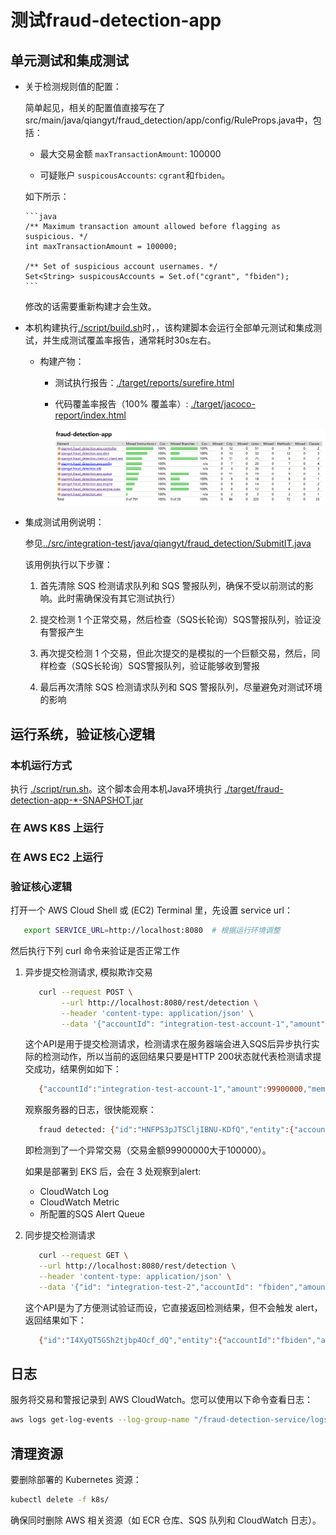# 测试fraud-detection-app

## 单元测试和集成测试

   - 关于检测规则值的配置：
  
      简单起见，相关的配置值直接写在了 src/main/java/qiangyt/fraud_detection/app/config/RuleProps.java中，包括：
     
      - 最大交易金额 `maxTransactionAmount`: 100000
      
      - 可疑账户 `suspicousAccounts`: `cgrant`和`fbiden`。
      
      如下所示：

         ```java
         /** Maximum transaction amount allowed before flagging as suspicious. */
         int maxTransactionAmount = 100000;

         /** Set of suspicious account usernames. */
         Set<String> suspicousAccounts = Set.of("cgrant", "fbiden");
         ```

      修改的话需要重新构建才会生效。

   - 本机构建执行[./script/build.sh](./script/build.sh)时，，该构建脚本会运行全部单元测试和集成测试，并生成测试覆盖率报告，通常耗时30s左右。

     - 构建产物：

       - 测试执行报告：[./target/reports/surefire.html](./target/reports/surefire.html)

       - 代码覆盖率报告（100% 覆盖率）: 
         [./target/jacoco-report/index.html](./target/jacoco-report/index.html)
         <p align="center">
         <img src="coverage.png" width="800">
         </p>

   - 集成测试用例说明：

     参见[../src/integration-test/java/qiangyt/fraud_detection/SubmitIT.java](../src/integration-test/java/qiangyt/fraud_detection/SubmitIT.java)
     
     该用例执行以下步骤：

     1. 首先清除 SQS 检测请求队列和 SQS 警报队列，确保不受以前测试的影响。此时需确保没有其它测试执行）

     2. 提交检测 1 个正常交易，然后检查（SQS长轮询）SQS警报队列，验证没有警报产生

     3. 再次提交检测 1 个交易，但此次提交的是模拟的一个巨额交易，然后，同样检查（SQS长轮询）SQS警报队列，验证能够收到警报

     4. 最后再次清除 SQS 检测请求队列和 SQS 警报队列，尽量避免对测试环境的影响


## 运行系统，验证核心逻辑

### 本机运行方式

   执行 [./script/run.sh](./script/run.sh)。这个脚本会用本机Java环境执行 [./target/fraud-detection-app-*-SNAPSHOT.jar](./target/fraud-detection-app-0.0.1-SNAPSHOT.jar)

### 在 AWS K8S 上运行
   

### 在 AWS EC2 上运行


### 验证核心逻辑

   打开一个 AWS Cloud Shell 或 (EC2) Terminal 里，先设置 service url：

   ```bash
      export SERVICE_URL=http://localhost:8080  # 根据运行环境调整
   ```

   然后执行下列 curl 命令来验证是否正常工作

   1. 异步提交检测请求, 模拟欺诈交易

      ```bash
         curl --request POST \
              --url http://localhost:8080/rest/detection \
              --header 'content-type: application/json' \
              --data '{"accountId": "integration-test-account-1","amount": 99900000,"memo": "N/A"}'
      ```

      这个API是用于提交检测请求，检测请求在服务器端会进入SQS后异步执行实际的检测动作，所以当前的返回结果只要是HTTP 200状态就代表检测请求提交成功，结果例如如下：

      ```bash
         {"accountId":"integration-test-account-1","amount":99900000,"memo":"N/A","id":"SIC9u659TKCsQxeAzTml-g","receivedAt":1733891474356}
      ```

      观察服务器的日志，很快能观察：

      ```bash
         fraud detected: {"id":"HNFPS3pJTSCljIBNU-KDfQ","entity":{"accountId":"integration-test-account-1","amount":99900000,"memo":"N/A","id":"SIC9u659TKCsQxeAzTml-g","receivedAt":1733891474356},"fraudulent":true,"category":"BIG_AMOUNT","message":"the transaction amount exceeds a threshold","detectedAt":1733891475134}
      ```

      即检测到了一个异常交易（交易金额99900000大于100000）。

      如果是部署到 EKS 后，会在 3 处观察到alert:
         - CloudWatch Log
         - CloudWatch Metric
         - 所配置的SQS Alert Queue

   2. 同步提交检测请求

      ```bash
         curl --request GET \
         --url http://localhost:8080/rest/detection \
         --header 'content-type: application/json' \
         --data '{"id": "integration-test-2","accountId": "fbiden","amount": 999,"memo": "N/A"}'
      ```

      这个API是为了方便测试验证而设，它直接返回检测结果，但不会触发 alert，返回结果如下：

      ```bash
         {"id":"I4XyQT5GSh2tjbp4Ocf_dQ","entity":{"accountId":"fbiden","amount":999,"memo":"N/A","id":"integration-test-2","receivedAt":null},"fraudulent":true,"category":"SUSPICIOUS_ACCOUNT","message":"the transaction originates from a suspicious account","detectedAt":1733891805866}
      ```



## 日志

服务将交易和警报记录到 AWS CloudWatch。您可以使用以下命令查看日志：

```bash
aws logs get-log-events --log-group-name "/fraud-detection-service/logs" --log-stream-name "<log-stream-name>"
```





## 清理资源

要删除部署的 Kubernetes 资源：

```bash
kubectl delete -f k8s/
```

确保同时删除 AWS 相关资源（如 ECR 仓库、SQS 队列和 CloudWatch 日志）。